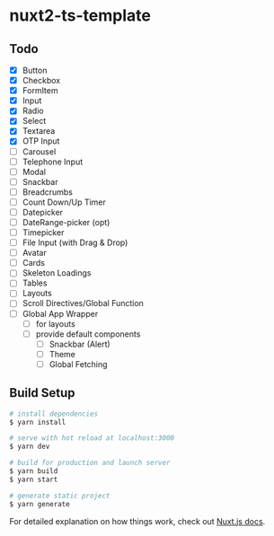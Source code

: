 # nuxt2-ts-template

## Todo

- [x] Button
- [x] Checkbox
- [x] FormItem
- [x] Input
- [x] Radio
- [x] Select
- [x] Textarea
- [x] OTP Input
- [ ] Carousel
- [ ] Telephone Input
- [ ] Modal
- [ ] Snackbar
- [ ] Breadcrumbs
- [ ] Count Down/Up Timer
- [ ] Datepicker
- [ ] DateRange-picker (opt)
- [ ] Timepicker
- [ ] File Input (with Drag & Drop)
- [ ] Avatar
- [ ] Cards
- [ ] Skeleton Loadings
- [ ] Tables
- [ ] Layouts
- [ ] Scroll Directives/Global Function
- [ ] Global App Wrapper
  - [ ] for layouts
  - [ ] provide default components
    - [ ] Snackbar (Alert)
    - [ ] Theme
    - [ ] Global Fetching

## Build Setup

```bash
# install dependencies
$ yarn install

# serve with hot reload at localhost:3000
$ yarn dev

# build for production and launch server
$ yarn build
$ yarn start

# generate static project
$ yarn generate
```

For detailed explanation on how things work, check out [Nuxt.js docs](https://nuxtjs.org).
